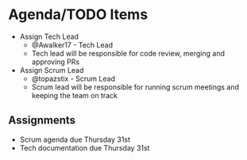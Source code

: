 # Agenda/TODO Items

- Assign Tech Lead
    - @Awalker17 - Tech Lead
    - Tech lead will be responsible for code review, merging and approving PRs
- Assign Scrum Lead
    - @topazstix - Scrum Lead
    - Scrum lead will be responsible for running scrum meetings and keeping the team on track

## Assignments

- Scrum agenda due Thursday 31st
- Tech documentation due Thursday 31st

